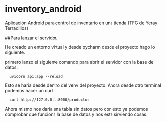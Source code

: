 # inventory_android
Aplicación Android para control de inventario en una tienda (TFG de Yeray Terradillos)

##Para lanzar el servidor.

He creado un entorno virtual y desde pycharm desde el proyecto hago lo siguiente.

primero lanzo el siguiente comando para abrir el servidor con la base de datos.

      uvicorn api:app --reload

Esto se haria desde dentro del venv del proyecto. Ahora desde otro terminal podemos hacer un curl

      curl http://127.0.0.1:8000/productos
      
Ahora mismo nos daria una tabla sin datos pero con esto ya podemos comprobar que funciona la base de
datos y nos esta sirviendo cosas.
